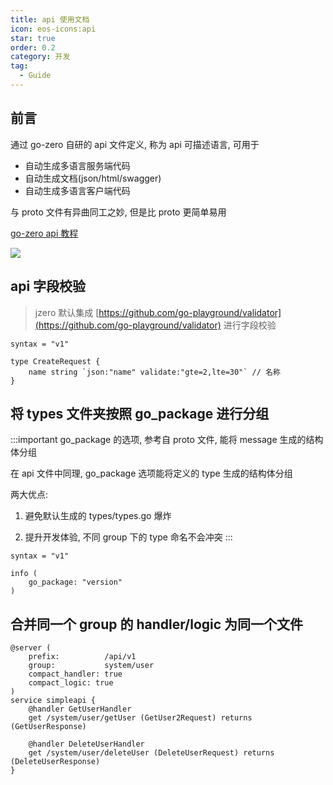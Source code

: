 ```yaml
---
title: api 使用文档
icon: eos-icons:api
star: true
order: 0.2
category: 开发
tag:
  - Guide
---
```


## 前言

通过 go-zero 自研的 api 文件定义, 称为 api 可描述语言, 可用于

* 自动生成多语言服务端代码
* 自动生成文档(json/html/swagger)
* 自动生成多语言客户端代码

与 proto 文件有异曲同工之妙, 但是比 proto 更简单易用

[go-zero api 教程](https://go-zero.dev/docs/tutorials)

![](http://oss.jaronnie.com/image-20250120232337438.png)

## api 字段校验

> jzero 默认集成 [https://github.com/go-playground/validator](https://github.com/go-playground/validator) 进行字段校验

```shell {4}
syntax = "v1"

type CreateRequest {
    name string `json:"name" validate:"gte=2,lte=30"` // 名称
}
```

## 将 types 文件夹按照 go_package 进行分组

:::important go_package 的选项, 参考自 proto 文件, 能将 message 生成的结构体分组

在 api 文件中同理, go_package 选项能将定义的 type 生成的结构体分组

两大优点: 
1. 避免默认生成的 types/types.go 爆炸

2. 提升开发体验, 不同 group 下的 type 命名不会冲突
:::

```shell {3,4,5,6}
syntax = "v1"

info (
	go_package: "version"
)
```

## 合并同一个 group 的 handler/logic 为同一个文件

```shell {4,5}
@server (
	prefix:          /api/v1
	group:           system/user
	compact_handler: true
	compact_logic: true
)
service simpleapi {
	@handler GetUserHandler
	get /system/user/getUser (GetUser2Request) returns (GetUserResponse)

	@handler DeleteUserHandler
	get /system/user/deleteUser (DeleteUserRequest) returns (DeleteUserResponse)
}
```